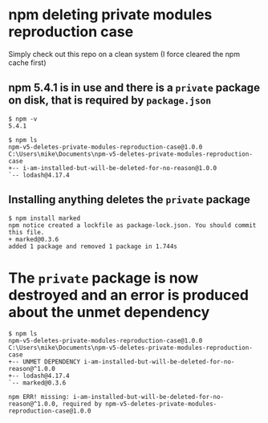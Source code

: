 # npm deleting private modules reproduction case

Simply check out this repo on a clean system (I force cleared the npm cache first)

## npm 5.4.1 is in use and there is a `private` package on disk, that is required by `package.json`

    $ npm -v
    5.4.1

    $ npm ls
    npm-v5-deletes-private-modules-reproduction-case@1.0.0 C:\Users\mike\Documents\npm-v5-deletes-private-modules-reproduction-case
    +-- i-am-installed-but-will-be-deleted-for-no-reason@1.0.0
    `-- lodash@4.17.4

## Installing anything deletes the `private` package

    $ npm install marked
    npm notice created a lockfile as package-lock.json. You should commit this file.
    + marked@0.3.6
    added 1 package and removed 1 package in 1.744s

# The `private` package is now destroyed and an error is produced about the unmet dependency

    $ npm ls
    npm-v5-deletes-private-modules-reproduction-case@1.0.0 C:\Users\mike\Documents\npm-v5-deletes-private-modules-reproduction-case
    +-- UNMET DEPENDENCY i-am-installed-but-will-be-deleted-for-no-reason@^1.0.0
    +-- lodash@4.17.4
    `-- marked@0.3.6

    npm ERR! missing: i-am-installed-but-will-be-deleted-for-no-reason@^1.0.0, required by npm-v5-deletes-private-modules-reproduction-case@1.0.0